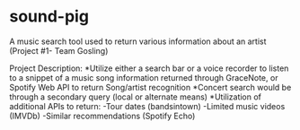# sound-pig
A music search tool used to return various information about an artist (Project #1- Team Gosling)


Project Description:
*Utilize either a search bar or a voice recorder to listen to a snippet of a music song
 information returned through GraceNote, or Spotify Web API to return Song/artist recognition
*Concert search would be through a secondary query (local or alternate means)
*Utilization of additional APIs to return:
 -Tour dates (bandsintown)
 -Limited music videos (IMVDb) 
 -Similar recommendations (Spotify Echo)
